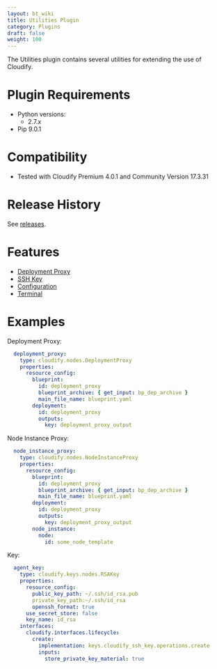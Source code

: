 ```yaml
---
layout: bt_wiki
title: Utilities Plugin
category: Plugins
draft: false
weight: 100
---
```

The Utilities plugin contains several utilities for extending the use of Cloudify.


# Plugin Requirements

* Python versions:
  * 2.7.x
* Pip 9.0.1


# Compatibility

* Tested with Cloudify Premium 4.0.1 and Community Version 17.3.31


# Release History

See [releases](https://github.com/cloudify-incubator/cloudify-utilities-plugin/releases).


# Features

- [Deployment Proxy](https://github.com/cloudify-incubator/cloudify-utilities-plugin/blob/master/cloudify_deployment_proxy/README.md)
- [SSH Key](https://github.com/cloudify-incubator/cloudify-utilities-plugin/blob/master/cloudify_ssh_key/README.md)
- [Configuration](https://github.com/cloudify-incubator/cloudify-utilities-plugin/blob/master/cloudify_configuration/README.md)
- [Terminal](https://github.com/cloudify-incubator/cloudify-utilities-plugin/blob/master/cloudify_terminal/README.md)


# Examples


Deployment Proxy:

```yaml
  deployment_proxy:
    type: cloudify.nodes.DeploymentProxy
    properties:
      resource_config:
        blueprint:
          id: deployment_proxy
          blueprint_archive: { get_input: bp_dep_archive }
          main_file_name: blueprint.yaml
        deployment:
          id: deployment_proxy
          outputs:
            key: deployment_proxy_output
```


Node Instance Proxy:

```yaml
  node_instance_proxy:
    type: cloudify.nodes.NodeInstanceProxy
    properties:
      resource_config:
        blueprint:
          id: deployment_proxy
          blueprint_archive: { get_input: bp_dep_archive }
          main_file_name: blueprint.yaml
        deployment:
          id: deployment_proxy
          outputs:
            key: deployment_proxy_output
        node_instance:
          node:
            id: some_node_template
```


Key:

```yaml
  agent_key:
    type: cloudify.keys.nodes.RSAKey
    properties:
      resource_config:
        public_key_path: ~/.ssh/id_rsa.pub
        private_key_path:~/.ssh/id_rsa
        openssh_format: true
      use_secret_store: false
      key_name: id_rsa
    interfaces:
      cloudify.interfaces.lifecycle:
        create:
          implementation: keys.cloudify_ssh_key.operations.create
          inputs:
            store_private_key_material: true
```



